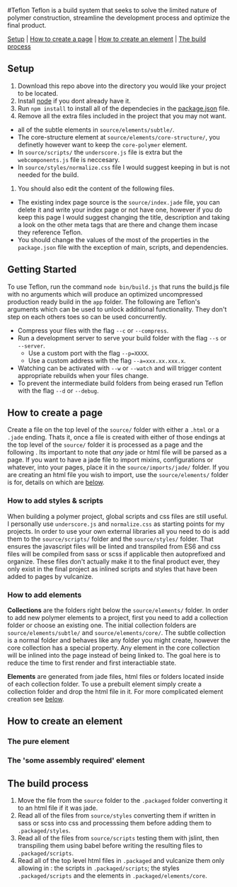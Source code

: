 #Teflon
Teflon is a build system that seeks to solve the limited nature of polymer construction, streamline the development process and optimize the final product.

[Setup](#setup) | [How to create a page](#how-to-create-a-page) | [How to create an element](#how-to-create-an-element) | [The build process](#the-build-process)

## Setup
1. Download this repo above into the directory you would like your project to be located.
1. Install [node](https://nodejs.org/en/) if you dont already have it.
1. Run `npm install` to install all of the dependecies in the [package.json](https://github.com/HyphnKnight/Teflon/blob/master/package.json) file.
1. Remove all the extra files included in the project that you may not want.
  * all of the subtle elements in `source/elements/subtle/`.
  * The core-structure element at `source/elements/core-structure/`, you definetly however want to keep the `core-polymer` element.
  * In `source/scripts/` the `underscore.js` file is extra but the `webcomponents.js` file is neccesary.
  * In `source/styles/normalize.css` file I would suggest keeping in but is not needed for the build.
1. You should also edit the content of the following files.
  * The existing index page source is the `source/index.jade` file, you can delete it and write your index page or not have one, however if you do keep this page I would suggest changing the title, description and taking a look on the other meta tags that are there and change them incase they reference Teflon.
  * You should change the values of the most of the properties in the `package.json` file with the exception of main, scripts, and dependencies.

## Getting Started
To use Teflon, run the command `node bin/build.js` that runs the build.js file with no arguments which will produce an optimized uncompressed production ready build in the `app` folder. The following are Teflon's arguments which can be used to unlock additional functionality. They don't step on each others toes so can be used concurrently.
* Compress your files with the flag `--c` or `--compress`.
* Run a development server to serve your build folder with the flag `--s` or `--server`.
  * Use a custom port with the flag `--p=XXXX`.
  * Use a custom address with the flag `--a=xxx.xx.xxx.x`.
* Watching can be activated with `--w` or `--watch` and will trigger content appropriate rebuilds when your files change.
* To prevent the intermediate build folders from being erased run Teflon with the flag `--d` or `--debug`.

## How to create a page
Create a file on the top level of the `source/` folder with either a `.html` or a `.jade` ending. Thats it, once a file is created with either of those endings at the top level of the `source/` folder it is processed as a page and the following . Its important to note that *any* jade or html file will be parsed as a page. If you want to have a jade file to import mixins, configurations or whatever, into your pages, place it in the `source/imports/jade/` folder. If you are creating an html file you wish to import, use the `source/elements/` folder is for, details on which are [below](#how-to-add-elements).

### How to add styles & scripts
When building a polymer project, global scripts and css files are still useful. I personally use `underscore.js` and `normalize.css` as starting points for my projects. In order to use your own external libraries all you need to do is add them to the `source/scripts/` folder and the `source/styles/` folder. That ensures the javascript files will be linted and transpiled from ES6 and css files will be compiled from sass or scss if applicable then autoprefixed and organize. These files don't actually make it to the final product ever, they only exist in the final project as inlined scripts and styles that have been added to pages by vulcanize.

### How to add elements
**Collections** are the folders right below the `source/elements/` folder. In order to add new polymer elements to a project, first you need to add a collection folder or choose an existing one. The initial collection folders are `source/elements/subtle/` and `source/elements/core/`. The subtle collection is a normal folder and behaves like any folder you might create, however the core collection has a special property. Any element in the core collection will be inlined into the page instead of being linked to. The goal here is to reduce the time to first render and first interactiable state.

**Elements** are generated from jade files, html files or folders located inside of each collection folder. To use a prebuilt element simply create a collection folder and drop the html file in it. For more complicated element creation see [below](#how-to-create-an-element).

## How to create an element

### The pure element

### The 'some assembly required' element

## The build process
1. Move the file from the `source` folder to the `.packaged` folder converting it to an html file if it was jade.
1. Read all of the files from `source/styles` converting them if written in sass or scss into css and processsing them before adding them to `.packaged/styles`.
1. Read all of the files from `source/scripts` testing them with jslint, then transpiling them using babel before writing the resulting files to `.packaged/scripts`.
1. Read all of the top level html files in `.packaged` and vulcanize them only allowing in : the scripts in `.packaged/scripts`;  the styles `.packaged/scripts` and the elements in `.packaged/elements/core`.